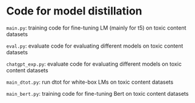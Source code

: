 # Code for model distillation
`main.py`: training code for fine-tuning LM (mainly for t5) on toxic content datasets

`eval.py`: evaluate code for evaluating different models  on toxic content datasets

`chatgpt_exp.py`: evaluate code for evaluating different models  on toxic content datasets

`main_dtot.py`: run dtot for white-box LMs on toxic content datasets

`main_bert.py`: training code for fine-tuning Bert on toxic content datasets